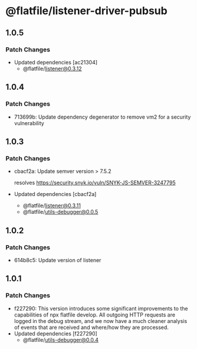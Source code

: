 # @flatfile/listener-driver-pubsub

## 1.0.5

### Patch Changes

- Updated dependencies [ac21304]
  - @flatfile/listener@0.3.12

## 1.0.4

### Patch Changes

- 713699b: Update dependency degenerator to remove vm2 for a security vulnerability

## 1.0.3

### Patch Changes

- cbacf2a: Update semver version > 7.5.2

  resolves https://security.snyk.io/vuln/SNYK-JS-SEMVER-3247795

- Updated dependencies [cbacf2a]
  - @flatfile/listener@0.3.11
  - @flatfile/utils-debugger@0.0.5

## 1.0.2

### Patch Changes

- 614b8c5: Update version of listener

## 1.0.1

### Patch Changes

- f227290: This version introduces some significant improvements to the capabilities of npx flatfile develop. All outgoing HTTP requests are logged in the debug stream, and we now have a much cleaner analysis of events that are received and where/how they are processed.
- Updated dependencies [f227290]
  - @flatfile/utils-debugger@0.0.4
